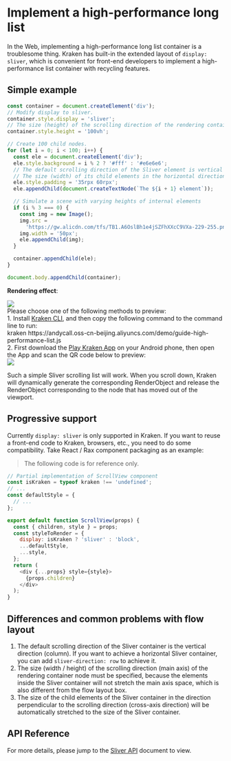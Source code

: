 # Implement a high-performance long list

In the Web, implementing a high-performance long list container is a troublesome thing. Kraken has built-in the extended layout of `display: sliver`, which is convenient for front-end developers to implement a high-performance list container with recycling features.

## Simple example

```js
const container = document.createElement('div');
// Modify display to sliver.
container.style.display = 'sliver';
// The size (height) of the scrolling direction of the rendering container node must be specified.
container.style.height = '100vh';

// Create 100 child nodes.
for (let i = 0; i < 100; i++) {
  const ele = document.createElement('div');
  ele.style.background = i % 2 ? '#fff' : '#e6e6e6';
  // The default scrolling direction of the Sliver element is vertical
  // The size (width) of its child elements in the horizontal direction will be automatically filled.
  ele.style.padding = '35rpx 60rpx';
  ele.appendChild(document.createTextNode(`The ${i + 1} element`));

  // Simulate a scene with varying heights of internal elements
  if (i % 3 === 0) {
    const img = new Image();
    img.src =
      'https://gw.alicdn.com/tfs/TB1.A6OslBh1e4jSZFhXXcC9VXa-229-255.png';
    img.width = '50px';
    ele.appendChild(img);
  }

  container.appendChild(ele);
}

document.body.appendChild(container);
```

**Rendering effect**:

<div className="code-preview">
  <img className="preview-image" src="https://img.alicdn.com/imgextra/i2/O1CN01Wb4AvS1vvg8hF82c5_!!6000000006235-2-tps-720-1324.png" />

  <div className="preview-tips">
    <div className="preview-title">
      Please choose one of the following methods to preview:
    </div>
    <div className="preview-row">
      <div>
        1. Install <a href="/en-US/guide#快 Experience-kraken">Kraken CLI</a>, and then copy the following command to the command line to run:
      </div>
      <div className="preview-code">
        kraken https://andycall.oss-cn-beijing.aliyuncs.com/demo/guide-high-performance-list.js
      </div>
    </div>
    <div className="preview-row">
      <div>
        2. First download the <a href="/en-US/guide#kraken-playground" >Play Kraken App</a> on your Android phone, then open the App and scan the QR code below to preview:
      </div>
      <img className="preview-qrcode" src="https://img.alicdn.com/imgextra/i1/O1CN01eX1cyI1vCnKNgkfO4_!!6000000006137-2-tps-260-260.png" />
    </div>
  </div>
</div>

Such a simple Sliver scrolling list will work. When you scroll down, Kraken will dynamically generate the corresponding RenderObject and release the RenderObject corresponding to the node that has moved out of the viewport.

## Progressive support

Currently `display: sliver` is only supported in Kraken. If you want to reuse a front-end code to Kraken, browsers, etc., you need to do some compatibility. Take React / Rax component packaging as an example:

> The following code is for reference only.

```js
// Partial implementation of ScrollView component
const isKraken = typeof kraken !== 'undefined';
// ...
const defaultStyle = {
  // ...
};

export default function ScrollView(props) {
  const { children, style } = props;
  const styleToRender = {
    display: isKraken ? 'sliver' : 'block',
    ...defaultStyle,
    ...style,
  };
  return (
    <div {...props} style={style}>
      {props.children}
    </div>
  );
}
```

## Differences and common problems with flow layout

1. The default scrolling direction of the Sliver container is the vertical direction (column). If you want to achieve a horizontal Sliver container, you can add `sliver-direction: row` to achieve it.
2. The size (width / height) of the scrolling direction (main axis) of the rendering container node must be specified, because the elements inside the Sliver container will not stretch the main axis space, which is also different from the flow layout box.
3. The size of the child elements of the Sliver container in the direction perpendicular to the scrolling direction (cross-axis direction) will be automatically stretched to the size of the Sliver container.

## API Reference

For more details, please jump to the [Sliver API](/en-US/api/enhancement/sliver) document to view.
